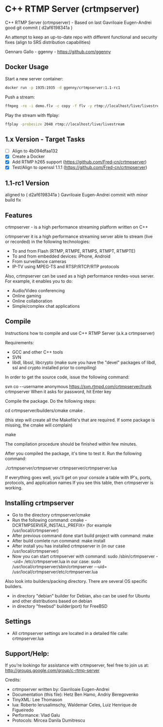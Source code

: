 # C++ RTMP Server (crtmpserver)

C++ RTMP Server (crtmpserver) - Based on last Gavriloaie Eugen-Andrei good git commit ( d2af6198341a )

An attempt to keep an up-to-date repo with different functional and security fixes (align to SRS distribution capabilities)

Gennaro Gallo - ggenny - https://github.com/ggenny

## Docker Usage

Start a new server container:

```bash
docker run -p 1935:1935 -d ggenny/crtmpserver:1.1-rc1
```

Push a stream:

```bash
ffmpeg -re -i demo.flv -c copy -f flv -y rtmp://localhost/live/livestream
```

Play the stream with ffplay:

```bash
ffplay -probesize 2048 rtmp://localhost/live/livestream
```

## 1.x Version - Target Tasks

- [ ] Align to 4b094dfaa132
- [x] Create a Docker
- [x] Add RTMP h265 support (https://github.com/Fred-cn/crtmpserver)
- [x] Test/Align to openssl 1.1.1 (https://github.com/Fred-cn/crtmpserver)
 
## 1.1-rc1 Version

aligned to ( d2af6198341a ) Gavriloaie Eugen-Andrei commit with minor build fix

## Features

crtmpserver - is a high performance streaming platform written on C++

crtmpserver it is a high performance streaming server able to stream (live or recorded) in the following technologies: 

- To and from Flash (RTMP, RTMPE, RTMPS, RTMPT, RTMPTE) 
- To and from embedded devices: iPhone, Android 
- From surveillance cameras 
- IP-TV using MPEG-TS and RTSP/RTCP/RTP protocols

Also, crtmpserver can be used as a high performance rendes-vous server. For example, it enables you to do: 
- Audio/Video conferencing 
- Online gaming 
- Online collaboration 
- Simple/complex chat applications

## Compile

Instructions how to compile and use C++ RTMP Server (a.k.a crtmpserver)

Requirements:
* GCC and other C++ tools
* SVN
* libdl, libssl, libcrypto
(make sure you have the "devel" packages of libdl, ssl and crypto installed prior to compiling)

In order to get the source code, issue the following command:

svn co --username anonymous https://svn.rtmpd.com/crtmpserver/trunk crtmpserver
When it asks for password, hit Enter key

Compile the package. Do the following steps:

cd crtmpserver/builders/cmake
cmake .

(this step will create all the Makefile's that are required. If some package is missing, the cmake will complain)

make

The compilation procedure should be finished within few minutes.

After you compiled the package, it's time to test it. Run the following command:

./crtmpserver/crtmpserver crtmpserver/crtmpserver.lua

If everything goes well, you'll get on your console a table with IP's, ports, protocols, and application names
If you see this table, then crtmpserver  is working.

## Installing crtmpserver

* Go to the directory crtmpserver/cmake
* Run the following command: cmake -DCRTMPSERVER_INSTALL_PREFIX=<path> (for example /usr/local/crtmpserver)
* After previous command done start build project with command: make
* After build comlete run command: make install
* After install you has installed crtmpserver in <path>(in our case /usr/local/crtmpserver)
* Now you can start crtmpserver with command: 
	sudo <path>/sbin/crtmpserver --uid=<UID> <path>/etc/crtmpserver.lua
  in our case:
	sudo /usr/local/crtmpserver/sbin/crtmpserver --uid=<UID> /usr/local/crtmpserver/etc/crtmpserver.lua

Also look into builders/packing directory. There are several OS specific builders.
* in directory "debian" builder for Debian, also can be used for Ubuntu and other distributions based on debian
* in directory "freebsd" builder(port) for FreeBSD

## Settings

* All crtmpserver settings are located in a detailed file calle: crtmpserver.lua

## Support/Help:

If you're lookingo for assistance with crtmpserver, feel free to join us at:
http://groups.google.com/group/c-rtmp-server

Credits:
* crtmpserver written by: Gavriloaie Eugen-Andrei
* Documentation (this file): Hetz Ben Hamo, Andriy Beregovenko
* TinyXML: Lee Thomason
* lua: Roberto Ierusalimschy, Waldemar Celes, Luiz Henrique de Figueiredo
* Performance: Vlad Galu
* Protocols: Mircea Danila Dumitrescu
